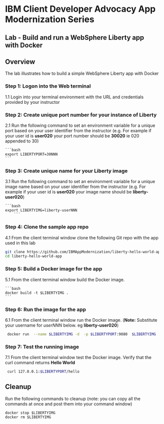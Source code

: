 # IBM Client Developer Advocacy App Modernization Series

## Lab - Build and run a  WebSphere Liberty app with Docker

## Overview

The lab illustrates how to build a simple WebSphere Liberty app with Docker


### Step 1: Logon into the Web terminal
1.1 Login into your terminal environment with the URL and credentials provided by your instructor


### Step 2: Create unique port number for your instance of Liberty

2.1 Run the following command to set an environment variable for a unique port based on your user identifier from the instructor (e.g. For example if your user id is **user020** your port number should be **30020**  ie 020 appended to 30)

    ```bash
    export LIBERTYPORT=30NNN
    ```

### Step 3: Create unique name  for your Liberty image

3.1 Run the following command to set an environment variable for a unique image name based on your user identifier from the instructor (e.g. For example if your user id is **user020** your image name  should be **liberty-user020**)

    ```bash
    export LIBERTYIMG=liberty-userNNN
        ```

### Step 4: Clone the sample  app repo

4.1  From the client terminal window clone the following Git repo with the app used in this lab

   ```bash
   git clone https://github.com/IBMAppModernization/liberty-hello-world-app.git
   cd liberty-hello-world-app
   ```

### Step 5: Build a Docker image for the app

5.1 From the client terminal window build the Docker image.

    ```bash
    docker build -t $LIBERTYIMG .
    ```

### Step 6: Run the  image for the app

6.1 From the client terminal window run the Docker image. (**Note:** Substitute your username for *userNNN* below. eg **liberty-user020**)

  ```bash
   docker run  --name $LIBERTYIMG -d  -p $LIBERTYPORT:9080  $LIBERTYIMG
  ```

### Step 7: Test the running  image

7.1 From the client terminal window test the Docker image. Verify that the curl command returns **Hello World**

  ```bash
   curl 127.0.0.1:$LIBERTYPORT/hello
  ```


## Cleanup

Run the following commands to cleanup (note: you can copy all the commands at once and post them into your command window)

   ```
   docker stop $LIBERTYIMG
   docker rm $LIBERTYIMG
   ```
